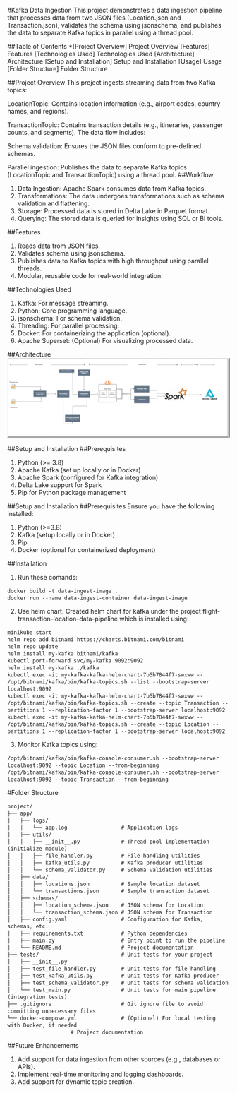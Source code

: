 #Kafka Data Ingestion
This project demonstrates a data ingestion pipeline that processes data from two JSON files (Location.json and Transaction.json), validates the schema using jsonschema, and publishes the data to separate Kafka topics in parallel using a thread pool.

##Table of Contents
*[Project Overview] Project Overview
[Features] Features
[Technologies Used] Technologies Used
[Architecture] Architecture
[Setup and Installation] Setup and Installation
[Usage] Usage
[Folder Structure] Folder Structure


##Project Overview
This project ingests streaming data from two Kafka topics:

LocationTopic: Contains location information (e.g., airport codes, country names, and regions).

TransactionTopic: Contains transaction details (e.g., itineraries, passenger counts, and segments).
The data flow includes:

Schema validation: Ensures the JSON files conform to pre-defined schemas.

Parallel ingestion: Publishes the data to separate Kafka topics (LocationTopic and TransactionTopic) using a thread pool.
##Workflow
1. Data Ingestion: Apache Spark consumes data from Kafka topics.
2. Transformations: The data undergoes transformations such as schema validation and flattening.
3. Storage: Processed data is stored in Delta Lake in Parquet format.
4. Querying: The stored data is queried for insights using SQL or BI tools.

##Features
1. Reads data from JSON files.
2. Validates schema using jsonschema.
3. Publishes data to Kafka topics with high throughput using parallel threads.
4. Modular, reusable code for real-world integration.

##Technologies Used

1. Kafka: For message streaming.
2. Python: Core programming language.
3. jsonschema: For schema validation.
4. Threading: For parallel processing.
5. Docker: For containerizing the application (optional).
6. Apache Superset: (Optional) For visualizing processed data.

##Architecture
![img.png](img.png)

##Setup and Installation
##Prerequisites
1. Python (>= 3.8)
2. Apache Kafka (set up locally or in Docker)
3. Apache Spark (configured for Kafka integration)
4. Delta Lake support for Spark
5. Pip for Python package management


##Setup and Installation
##Prerequisites
Ensure you have the following installed:

1. Python (>=3.8)
2. Kafka (setup locally or in Docker)
3. Pip
4. Docker (optional for containerized deployment)

##Installation
1. Run these comands:
```
docker build -t data-ingest-image .
docker run --name data-ingest-container data-ingest-image
```
2. Use helm chart:
Created helm chart for kafka under the project flight-transaction-location-data-pipeline which is installed using:
```
minikube start
helm repo add bitnami https://charts.bitnami.com/bitnami
helm repo update
helm install my-kafka bitnami/kafka
kubectl port-forward svc/my-kafka 9092:9092
helm install my-kafka ./kafka
kubectl exec -it my-kafka-kafka-helm-chart-7b5b7844f7-swxww -- /opt/bitnami/kafka/bin/kafka-topics.sh --list --bootstrap-server localhost:9092
kubectl exec -it my-kafka-kafka-helm-chart-7b5b7844f7-swxww -- /opt/bitnami/kafka/bin/kafka-topics.sh --create --topic Transaction --partitions 1 --replication-factor 1 --bootstrap-server localhost:9092
kubectl exec -it my-kafka-kafka-helm-chart-7b5b7844f7-swxww -- /opt/bitnami/kafka/bin/kafka-topics.sh --create --topic Location --partitions 1 --replication-factor 1 --bootstrap-server localhost:9092

```

3. Monitor Kafka topics using:

```
/opt/bitnami/kafka/bin/kafka-console-consumer.sh --bootstrap-server localhost:9092 --topic Location --from-beginning
/opt/bitnami/kafka/bin/kafka-console-consumer.sh --bootstrap-server localhost:9092 --topic Transaction --from-beginning
```


#Folder Structure
```
project/
├── app/
│   ├── logs/
│   │   └── app.log                 # Application logs
│   ├── utils/
│   │   ├── __init__.py             # Thread pool implementation (initialize module)
│   │   ├── file_handler.py         # File handling utilities
│   │   ├── kafka_utils.py          # Kafka producer utilities
│   │   └── schema_validator.py     # Schema validation utilities
│   ├── data/
│   │   ├── locations.json          # Sample location dataset
│   │   └── transactions.json       # Sample transaction dataset
│   ├── schemas/
│   │   ├── location_schema.json    # JSON schema for Location
│   │   └── transaction_schema.json # JSON schema for Transaction
│   ├── config.yaml                 # Configuration for Kafka, schemas, etc.
│   ├── requirements.txt            # Python dependencies
│   ├── main.py                     # Entry point to run the pipeline
│   └── README.md                   # Project documentation
├── tests/                          # Unit tests for your project
│   ├── __init__.py
│   ├── test_file_handler.py        # Unit tests for file handling
│   ├── test_kafka_utils.py         # Unit tests for Kafka producer
│   ├── test_schema_validator.py    # Unit tests for schema validation
│   └── test_main.py                # Unit tests for main pipeline (integration tests)
├── .gitignore                      # Git ignore file to avoid committing unnecessary files
└── docker-compose.yml              # (Optional) For local testing with Docker, if needed
                    # Project documentation
```

##Future Enhancements
1. Add support for data ingestion from other sources (e.g., databases or APIs).
2. Implement real-time monitoring and logging dashboards.
3. Add support for dynamic topic creation.
